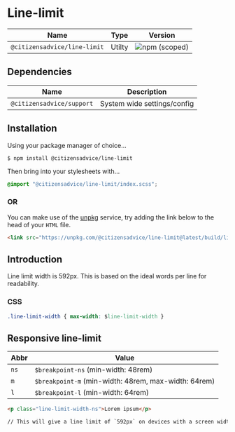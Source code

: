 # Line-limit

| Name                         | Type   | Version                                                                      |
|------------------------------|--------|------------------------------------------------------------------------------|
| `@citizensadvice/line-limit` | Utilty | ![npm (scoped)](https://img.shields.io/npm/v/@citizensadvice/line-limit.svg) |

## Dependencies

| Name                      | Description                 |
|---------------------------|-----------------------------|
| `@citizensadvice/support` | System wide settings/config |

## Installation

Using your package manager of choice...

```shell
$ npm install @citizensadvice/line-limit
```

Then bring into your stylesheets with...

```scss
@import "@citizensadvice/line-limit/index.scss";
```

### OR

You can make use of the [unpkg](https://unpkg.com) service, try adding the link below to the head of your `HTML` file.

```html
<link src="https://unpkg.com/@citizensadvice/line-limit@latest/build/line-limit.css" />
```

## Introduction

Line limit width is 592px. This is based on the ideal words per line for readability.

### CSS

```css
.line-limit-width { max-width: $line-limit-width }
```

## Responsive line-limit

| Abbr | Value                                                |
|------|------------------------------------------------------|
| `ns` | `$breakpoint-ns` (min-width: 48rem)                  |
| `m`  | `$breakpoint-m` (min-width: 48rem, max-width: 64rem) |
| `l`  | `$breakpoint-l` (min-width: 64rem)                   |

```html
<p class="line-limit-width-ns">Lorem ipsum</p>

// This will give a line limit of `592px` on devices with a screen width of `48rem +`.
```